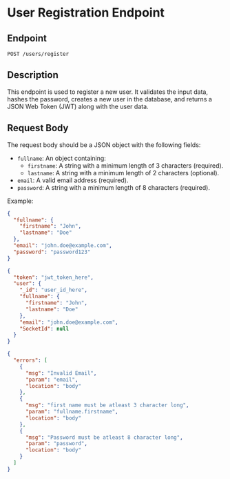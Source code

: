 # User Registration Endpoint

## Endpoint
`POST /users/register`

## Description
This endpoint is used to register a new user. It validates the input data, hashes the password, creates a new user in the database, and returns a JSON Web Token (JWT) along with the user data.

## Request Body
The request body should be a JSON object with the following fields:

- `fullname`: An object containing:
  - `firstname`: A string with a minimum length of 3 characters (required).
  - `lastname`: A string with a minimum length of 2 characters (optional).
- `email`: A valid email address (required).
- `password`: A string with a minimum length of 8 characters (required).

Example:
```json
{
  "fullname": {
    "firstname": "John",
    "lastname": "Doe"
  },
  "email": "john.doe@example.com",
  "password": "password123"
}

{
  "token": "jwt_token_here",
  "user": {
    "_id": "user_id_here",
    "fullname": {
      "firstname": "John",
      "lastname": "Doe"
    },
    "email": "john.doe@example.com",
    "SocketId": null
  }
}

{
  "errors": [
    {
      "msg": "Invalid Email",
      "param": "email",
      "location": "body"
    },
    {
      "msg": "first name must be atleast 3 character long",
      "param": "fullname.firstname",
      "location": "body"
    },
    {
      "msg": "Password must be atleast 8 character long",
      "param": "password",
      "location": "body"
    }
  ]
}